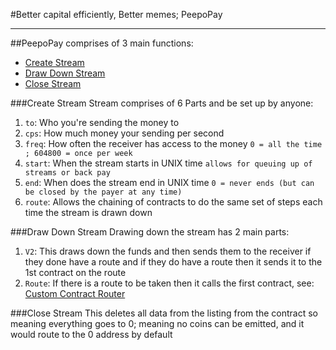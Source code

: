 #Better capital efficiently, Better memes; PeepoPay

---

##PeepoPay comprises of 3 main functions:
 - [Create Stream](#create-stream)
 - [Draw Down Stream](#draw-down-stream)
 - [Close Stream](#close-stream)

###Create Stream
Stream comprises of 6 Parts and be set up by anyone:  
1. `to`: Who you're sending the money to  
2. `cps`: How much money your sending per second  
3. `freq`: How often the receiver has access to the money `0 = all the time ; 604800 = once per week`  
4. `start`: When the stream starts in UNIX time `allows for queuing up of streams or back pay`   
5. `end`: When does the stream end in UNIX time `0 = never ends (but can be closed by the payer at any time)`
6. `route`: Allows the chaining of contracts to do the same set of steps each time the stream is drawn down

###Draw Down Stream
Drawing down the stream has 2 main parts:
1. `V2`: This draws down the funds and then sends them to the receiver if they done have a route and if they do have 
   a route then it sends it to the 1st contract on the route
2. `Route`: If there is a route to be taken then it calls the first contract, see: [Custom Contract Router](./Custom%20Contract%20Router.md)

###Close Stream
This deletes all data from the listing from the contract so meaning everything goes to 0; meaning no coins can be 
emitted, and it would route to the 0 address by default